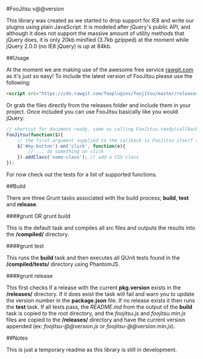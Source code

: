 #FooJitsu v@@version

This library was created as we started to drop support for IE8 and write our plugins using plain JavaScript. It is modeled after jQuery's public API, 
and although it does not support the massive amount of utility methods that jQuery does, it is only 20kb minified (3.7kb gzipped) at the moment while jQuery 2.0.0 
(no IE8 jQuery) is up at 84kb.

##Usage

At the moment we are making use of the awesome free service [rawgit.com](https://rawgit.com/) as it's just so easy! To include the latest version of FooJitsu 
please use the following:

```html
<script src="https://cdn.rawgit.com/fooplugins/foojitsu/master/releases/foojitsu-@@version.min.js"></script>
```

Or grab the files directly from the releases folder and include them in your project. Once included you can use FooJitsu basically like you would jQuery:

```javascript
// shortcut for document ready, same as calling FooJitsu.ready(callback)
FooJitsu(function($){
	// the first argument supplied to the callback is FooJitsu itself allowing us to scope it to the familiar dollar ($) variable.
	$('#my-button').on('click', function(e){
		// ... do something on click
	}).addClass('some-class'); // add a CSS class
});
```

For now check out the tests for a list of supported functions.

##Build

There are three Grunt tasks associated with the build process; **build**, **test** and **release**.

####grunt OR grunt build

This is the default task and compiles all src files and outputs the results into the **/compiled/** directory.

####grunt test

This runs the **build** task and then executes all QUnit tests found in the **/compiled/tests/** directory using PhantomJS. 

####grunt release

This first checks if a release with the current **pkg.version** exists in the **/releases/** directory. If it does exist the task will fail and warn you to 
update the version number in the **package.json** file. If no release exists it then runs the **test** task. If all tests pass, the *README.md* from the output of the 
**build** task is copied to the root directory, and the *foojitsu.js* and *foojitsu.min.js* files are copied to the **/releases/** directory and have the current version 
appended (ex: *foojitsu-@@version.js* or *foojitsu-@@version.min.js*).

##Notes

This is just a temporary readme as this library is still in development.